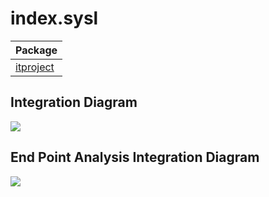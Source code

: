 


# index.sysl
| Package |
----|
[itproject](itproject/itproject.md)|

## Integration Diagram

<img src="https://plantuml.com/plantuml/svg/~1UDgCpysAsp0G1_2xdc9woidvT48F8UJ3RkabXkBIWob6jIUH6baoep5DMFRTbw3WWs71Snhq_p4pcemkCPd0g7hHmwyy-vwUqv-7F4tWb2KfH14a6Pop7DBaH_wbfwEdZhvLx3rBugunWZKRXEbCSzII-uSLp_p3cvcsDTwdprOeNIDuHaB7ZnQ5hwH1QEGT5flLrnWKwgjYuM_Qjf9a0vLhMcVHChm9WAEiRbTodQrFpZY2RyQHDB-LPdocZcgaa1oDh6u2u43a_eUd4-d6EolUHI4xLcXPLvBn3qWFvHosMwMloZptxtQYgF-6O348oZb4qGxAXIXQSXTjq0Uu7C9b3o_aBAEj0rmDuIh0kIWyIgfKOF4dBEwxfIZZVaVN6YTV6zR3pqZlaLztRePprs76HkpHrbrZFW800F__4SsuYm00">

## End Point Analysis Integration Diagram

<img src="https://plantuml.com/plantuml/svg/~1UDgCbCjkspeGXlVp57Do5bavjYHVWS38nMxHJGmKBcgW20H6cbXiQ54WgJH1qNSl6AcDo8Ikl3AeZ_zS_XcUzlx1wIds-hNevPVjvkFwPltvShjUuVLcjSR105SRlDbiSRtwjFtlBzfRjNUkSA4DKwO-233S2CAp8JU3Iidlb9cXVjPYoCkSdixiNn1qRz18L7nV6CoveinmMOBEc20yi2UCfibyZ0LP00gU4zAXCi-OayuKhnhwWPSLK-o0sZ13-1CGhrZsi5UoBlDhAQJ23q8g9huMt93zAbLEglbo9LZs08YNIiaVpT6ruWSjI_W5ZU09qvgCFa6cSPUEyFoyuFj2s9oMovTmBLTNGhByXVEnZbXj2YeDpvYXLZ8AI_9Iap9OQrAO2KwbQUIzAwyNXDppic7Y4ADepxKXrM1963EAqoEzZJuE5PVVjIN5uPBsPD9AoNikclhJIIY1Jl4DEUsLQiFEGgmcfhBYJmgDhUayHDTLpWov2Iz2vTyhMHegyxO9oT4clFLqrCFKwBZphc3F2OYIVt6kxFXuQrjgSfno9OFEriDNIwDPgF6EcJj_FWFJvsOGd83MgXPRz1iKHpiU7R_qAXz7eGexhTtv6zEjhsj17FVS0JVR99H3vttR-RiOUWVZSRXsIxcX9sz2fp4EllslkNWaTJjOOZg6T6oFxkp3VRl4T0PfuZ4Hf973JC4wvq5piAvtiGbO1rmi7e4ri8ijmAwXfnQ3tRSk5h-7pS2kctSu1hjKtRl9UvYzE_4FRMbJDwuDFFEv4TW7fij52x0ZufMRW9s0BZS7wwA7sLPD76m45rJczK7y3W00__yzYh1M">


